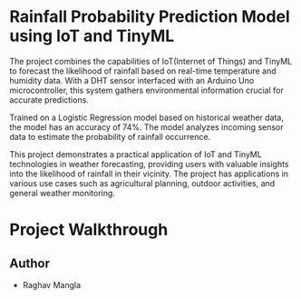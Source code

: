
# Rainfall Probability Prediction Model using IoT and TinyML


The project combines the capabilities of IoT(Internet of Things) and TinyML to forecast the likelihood of rainfall based on real-time temperature and humidity data. With a DHT sensor interfaced with an Arduino Uno microcontroller, this system gathers environmental information crucial for accurate predictions.

Trained on a Logistic Regression model based on historical weather data, the model has an accuracy of 74%. The model analyzes incoming sensor data to estimate the probability of rainfall occurrence.

This project demonstrates a practical application of IoT and TinyML technologies in weather forecasting, providing users with valuable insights into the likelihood of rainfall in their vicinity. The project has applications in various use cases such as agricultural planning, outdoor activities, and general weather monitoring.

# Project Walkthrough



## Author

- Raghav Mangla

